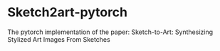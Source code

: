 # Sketch2art-pytorch
The pytorch implementation of the paper: Sketch-to-Art: Synthesizing Stylized Art Images From Sketches
